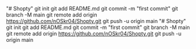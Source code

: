 "# Shopty"  git init git add README.md git commit -m "first commit" git branch -M main git remote add origin https://github.com/nOSkr04/Shopty.git git push -u origin main
"# Shopty"  git init git add README.md git commit -m "first commit" git branch -M main git remote add origin https://github.com/nOSkr04/Shopty.git git push -u origin main
